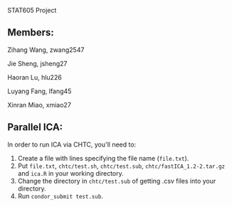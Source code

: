 STAT605 Project

## Members:

Zihang Wang, zwang2547

Jie Sheng, jsheng27

Haoran Lu, hlu226

Luyang Fang, lfang45

Xinran Miao, xmiao27

## Parallel ICA:
In order to run ICA via CHTC, you'll need to:
1. Create a file with lines specifying the file name (`file.txt`).
2. Put `file.txt`, `chtc/test.sh`, `chtc/test.sub`, `chtc/fastICA_1.2-2.tar.gz` and `ica.R` in your working directory.
3. Change the directory in `chtc/test.sub` of getting .csv files into your directory.
4. Run `condor_submit test.sub`.
